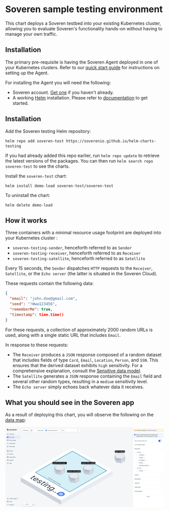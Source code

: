 # Soveren sample testing environment 

This chart deploys a Soveren testbed into your existing Kubernetes cluster, allowing you to evaluate Soveren's functionality hands-on without having to manage your own traffic.

## Installation

The primary pre-requisite is having the Soveren Agent deployed in one of your Kubernetes clusters. Refer to our [quick start guide](https://docs.soveren.io/en/stable/getting-started/quick-start/) for instructions on setting up the Agent.

For installing the Agent you will need the following:

- Soveren account. [Get one](https://app.soveren.io/sign-up) if you haven't already.
- A working [Helm](https://helm.sh) installation. Please refer to [documentation](https://helm.sh/docs) to get started.

## Installation

Add the Soveren testing Helm repository:

    helm repo add soveren-test https://soverenio.github.io/helm-charts-testing

If you had already added this repo earlier, run `helm repo update` to retrieve the latest versions of the packages.  You can then run `helm search repo soveren-test` to see the charts.

Install the `soveren-test` chart:

    helm install demo-load soveren-test/soveren-test

To uninstall the chart:

    helm delete demo-load

## How it works

Three containers with a minimal resource usage footprint are deployed into your Kubernetes cluster :

- `soveren-testing-sender`, henceforth referred to as `Sender`
- `soveren-testing-receiver`, henceforth referred to as `Receiver`
- `soveren-testing-satellite`, henceforth referred to as `Satellite`

Every 15 seconds, the `Sender` dispatches `HTTP` requests to the `Receiver`, `Satellite`, or the `Echo server` (the latter is situated in the Soveren Cloud).

These requests contain the following data:

```json
{
  "email": "john.doe@gmail.com",
  "seed": "!Www123456",
  "rememberMe": true,
  "timestamp": time.time()
}
```

For these requests, a collection of approximately 2000 random URLs is used, along with a single static URL that includes `Email`.

In response to these requests:

- The `Receiver` produces a `JSON` response composed of a random dataset that includes fields of type `Card`, `Email`, `Location`, `Person`, and `SSN`. This ensures that the derived dataset exhibits `high` sensitivity. For a comprehensive explanation, consult the [Sensitive data model](https://docs.soveren.io/en/stable/user-guide/data-model/#the-sensitivity-model).
- The `Satellite` generates a `JSON` response containing the `Email` field and several other random types, resulting in a `medium` sensitivity level.
- The `Echo server` simply echoes back whatever data it receives.

## What you should see in the Soveren app

As a result of deploying this chart, you will observe the following on the [data map](https://app.soveren.io/data-map):

![Data map with test assets](./img/data-map-overview.png "Data map with test assets")
